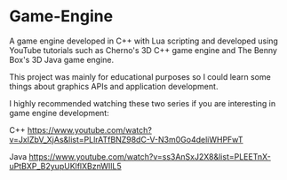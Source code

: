 # Game-Engine
A game engine developed in C++ with Lua scripting and developed using YouTube tutorials such as Cherno's 3D C++ game engine and The Benny Box's 3D Java game engine.

This project was mainly for educational purposes so I could learn some things about graphics APIs and application development.

I highly recommended watching these two series if you are interesting in game engine development:

C++ https://www.youtube.com/watch?v=JxIZbV_XjAs&list=PLlrATfBNZ98dC-V-N3m0Go4deliWHPFwT

Java https://www.youtube.com/watch?v=ss3AnSxJ2X8&list=PLEETnX-uPtBXP_B2yupUKlflXBznWIlL5

